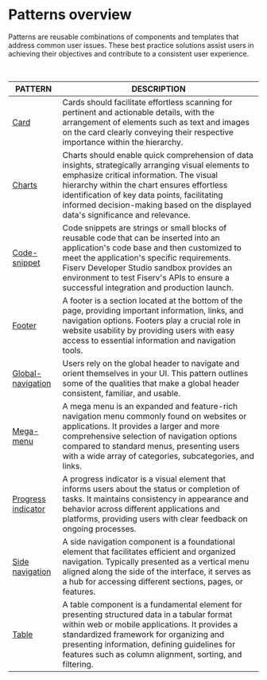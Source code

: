 # Patterns overview
Patterns are reusable combinations of components and templates that address common user issues. These best practice solutions assist users in achieving their objectives and contribute to a consistent user experience.

</br>

| PATTERN | DESCRIPTION |
| -------- | -------- |
| [Card](?path=docs/design-files/card.md)   | Cards should facilitate effortless scanning for pertinent and actionable details, with the arrangement of elements such as text and images on the card clearly conveying their respective importance within the hierarchy.   |
| [Charts](?path=docs/design-files/charts.md)   | Charts should enable quick comprehension of data insights, strategically arranging visual elements to emphasize critical information. The visual hierarchy within the chart ensures effortless identification of key data points, facilitating informed decision-making based on the displayed data's significance and relevance.   |
| [Code-snippet](?path=docs/design-files/code-snippet.md)   | Code snippets are strings or small blocks of reusable code that can be inserted into an application's code base and then customized to meet the application's specific requirements. Fiserv Developer Studio sandbox provides an environment to test Fiserv's APIs to ensure a successful integration and production launch.   |
| [Footer](?path=docs/design-files/footer.md)  | A footer is a section located at the bottom of the page, providing important information, links, and navigation options. Footers play a crucial role in website usability by providing users with easy access to essential information and navigation tools.   |
| [Global-navigation](?path=docs/design-files/global-navigation.md)   | Users rely on the global header to navigate and orient themselves in your UI. This pattern outlines some of the qualities that make a global header consistent, familiar, and usable.   |
| [Mega-menu](?path=docs/design-files/mega-menu.md)   | A mega menu is an expanded and feature-rich navigation menu commonly found on websites or applications. It provides a larger and more comprehensive selection of navigation options compared to standard menus, presenting users with a wide array of categories, subcategories, and links.   |
| [Progress indicator](?path=docs/design-files/progress-indicator.md)   | A progress indicator is a visual element that informs users about the status or completion of tasks. It maintains consistency in appearance and behavior across different applications and platforms, providing users with clear feedback on ongoing processes.   |
| [Side navigation](?path=docs/design-files/side-navigation.md)   | A side navigation component is a foundational element that facilitates efficient and organized navigation. Typically presented as a vertical menu aligned along the side of the interface, it serves as a hub for accessing different sections, pages, or features.   |
| [Table](?path=docs/design-files/table.md)   | A table component is a fundamental element for presenting structured data in a tabular format within web or mobile applications. It provides a standardized framework for organizing and presenting information, defining guidelines for features such as column alignment, sorting, and filtering.   |
